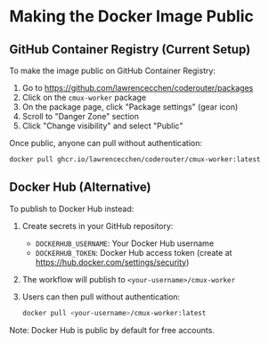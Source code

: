 # Making the Docker Image Public

## GitHub Container Registry (Current Setup)

To make the image public on GitHub Container Registry:

1. Go to https://github.com/lawrencecchen/coderouter/packages
2. Click on the `cmux-worker` package
3. On the package page, click "Package settings" (gear icon)
4. Scroll to "Danger Zone" section
5. Click "Change visibility" and select "Public"

Once public, anyone can pull without authentication:
```bash
docker pull ghcr.io/lawrencecchen/coderouter/cmux-worker:latest
```

## Docker Hub (Alternative)

To publish to Docker Hub instead:

1. Create secrets in your GitHub repository:
   - `DOCKERHUB_USERNAME`: Your Docker Hub username
   - `DOCKERHUB_TOKEN`: Docker Hub access token (create at https://hub.docker.com/settings/security)

2. The workflow will publish to `<your-username>/cmux-worker`

3. Users can then pull without authentication:
   ```bash
   docker pull <your-username>/cmux-worker:latest
   ```

Note: Docker Hub is public by default for free accounts.